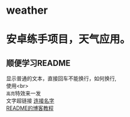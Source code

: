 # weather
安卓练手项目，天气应用。
====
顺便学习README
----
显示普通的文本，直接回车不能换行，如何换行,<br>使用\<br>
<br>`高亮`特效来一发
<br>文字超链接   [连接名字](www.baidu.com)
<br> [README的博客教程](http://blog.csdn.net/kaitiren/article/details/38513715)
